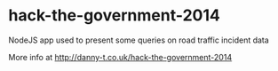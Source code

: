 hack-the-government-2014
========================

NodeJS app used to present some queries on road traffic incident data

More info at http://danny-t.co.uk/hack-the-government-2014